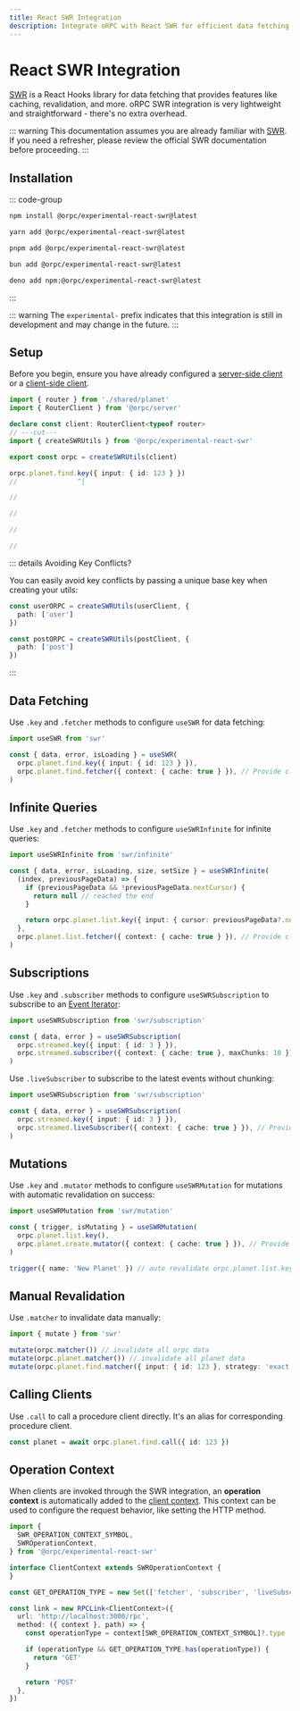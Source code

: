 ```yaml
---
title: React SWR Integration
description: Integrate oRPC with React SWR for efficient data fetching and caching.
---
```


# React SWR Integration

[SWR](https://swr.vercel.app/) is a React Hooks library for data fetching that provides features like caching, revalidation, and more. oRPC SWR integration is very lightweight and straightforward - there's no extra overhead.

::: warning
This documentation assumes you are already familiar with [SWR](https://swr.vercel.app/). If you need a refresher, please review the official SWR documentation before proceeding.
:::

## Installation

::: code-group

```sh [npm]
npm install @orpc/experimental-react-swr@latest
```

```sh [yarn]
yarn add @orpc/experimental-react-swr@latest
```

```sh [pnpm]
pnpm add @orpc/experimental-react-swr@latest
```

```sh [bun]
bun add @orpc/experimental-react-swr@latest
```

```sh [deno]
deno add npm:@orpc/experimental-react-swr@latest
```

:::

::: warning
The `experimental-` prefix indicates that this integration is still in development and may change in the future.
:::

## Setup

Before you begin, ensure you have already configured a [server-side client](/docs/client/server-side) or a [client-side client](/docs/client/client-side).

```ts twoslash
import { router } from './shared/planet'
import { RouterClient } from '@orpc/server'

declare const client: RouterClient<typeof router>
// ---cut---
import { createSWRUtils } from '@orpc/experimental-react-swr'

export const orpc = createSWRUtils(client)

orpc.planet.find.key({ input: { id: 123 } })
//               ^|

//

//

//

//
```

::: details Avoiding Key Conflicts?

You can easily avoid key conflicts by passing a unique base key when creating your utils:

```ts
const userORPC = createSWRUtils(userClient, {
  path: ['user']
})

const postORPC = createSWRUtils(postClient, {
  path: ['post']
})
```

:::

## Data Fetching

Use `.key` and `.fetcher` methods to configure `useSWR` for data fetching:

```ts
import useSWR from 'swr'

const { data, error, isLoading } = useSWR(
  orpc.planet.find.key({ input: { id: 123 } }),
  orpc.planet.find.fetcher({ context: { cache: true } }), // Provide client context if needed
)
```

## Infinite Queries

Use `.key` and `.fetcher` methods to configure `useSWRInfinite` for infinite queries:

```ts
import useSWRInfinite from 'swr/infinite'

const { data, error, isLoading, size, setSize } = useSWRInfinite(
  (index, previousPageData) => {
    if (previousPageData && !previousPageData.nextCursor) {
      return null // reached the end
    }

    return orpc.planet.list.key({ input: { cursor: previousPageData?.nextCursor } })
  },
  orpc.planet.list.fetcher({ context: { cache: true } }), // Provide client context if needed
)
```

## Subscriptions

Use `.key` and `.subscriber` methods to configure `useSWRSubscription` to subscribe to an [Event Iterator](/docs/event-iterator):

```ts
import useSWRSubscription from 'swr/subscription'

const { data, error } = useSWRSubscription(
  orpc.streamed.key({ input: { id: 3 } }),
  orpc.streamed.subscriber({ context: { cache: true }, maxChunks: 10 }), // Provide client context if needed
)
```

Use `.liveSubscriber` to subscribe to the latest events without chunking:

```ts
import useSWRSubscription from 'swr/subscription'

const { data, error } = useSWRSubscription(
  orpc.streamed.key({ input: { id: 3 } }),
  orpc.streamed.liveSubscriber({ context: { cache: true } }), // Provide client context if needed
)
```

## Mutations

Use `.key` and `.mutator` methods to configure `useSWRMutation` for mutations with automatic revalidation on success:

```ts
import useSWRMutation from 'swr/mutation'

const { trigger, isMutating } = useSWRMutation(
  orpc.planet.list.key(),
  orpc.planet.create.mutator({ context: { cache: true } }), // Provide client context if needed
)

trigger({ name: 'New Planet' }) // auto revalidate orpc.planet.list.key() on success
```

## Manual Revalidation

Use `.matcher` to invalidate data manually:

```ts
import { mutate } from 'swr'

mutate(orpc.matcher()) // invalidate all orpc data
mutate(orpc.planet.matcher()) // invalidate all planet data
mutate(orpc.planet.find.matcher({ input: { id: 123 }, strategy: 'exact' })) // invalidate specific planet data
```

## Calling Clients

Use `.call` to call a procedure client directly. It's an alias for corresponding procedure client.

```ts
const planet = await orpc.planet.find.call({ id: 123 })
```

## Operation Context

When clients are invoked through the SWR integration, an **operation context** is automatically added to the [client context](/docs/client/rpc-link#using-client-context). This context can be used to configure the request behavior, like setting the HTTP method.

```ts
import {
  SWR_OPERATION_CONTEXT_SYMBOL,
  SWROperationContext,
} from '@orpc/experimental-react-swr'

interface ClientContext extends SWROperationContext {
}

const GET_OPERATION_TYPE = new Set(['fetcher', 'subscriber', 'liveSubscriber'])

const link = new RPCLink<ClientContext>({
  url: 'http://localhost:3000/rpc',
  method: ({ context }, path) => {
    const operationType = context[SWR_OPERATION_CONTEXT_SYMBOL]?.type

    if (operationType && GET_OPERATION_TYPE.has(operationType)) {
      return 'GET'
    }

    return 'POST'
  },
})
```
